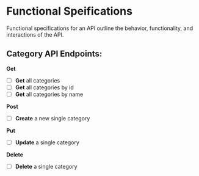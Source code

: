 # Functional Speifications

Functional specifications for an API outline the behavior, functionality, and interactions of the API.

## Category API Endpoints:
    
**Get**
- [ ] **Get** all categories
- [ ] **Get** all categories by id
- [ ] **Get** all categories by name

**Post**
- [ ] **Create** a new single category

**Put**
- [ ] **Update** a single category

**Delete**
- [ ] **Delete** a single category